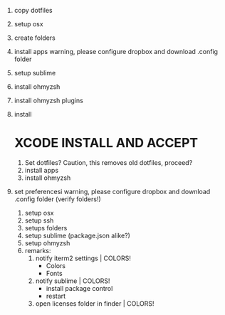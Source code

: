 1. copy dotfiles
2. setup osx
3. create folders
4. install apps
warning, please configure dropbox and download .config folder
5. setup sublime
6. install ohmyzsh
7. install ohmyzsh plugins

1. install
    # XCODE INSTALL AND ACCEPT
    1. Set dotfiles? Caution, this removes old dotfiles, proceed?
    2. install apps
    3. install ohmyzsh

2. set preferencesi 
    warning, please configure dropbox and download .config folder (verify folders!)
    1. setup osx
    2. setup ssh
    3. setups folders
    4. setup sublime (package.json alike?)
    5. setup ohmyzsh
    6. remarks:
        1. notify iterm2 settings | COLORS!
            - Colors
            - Fonts
        2. notify sublime | COLORS!
            - install package control
            - restart
        3. open licenses folder in finder | COLORS!
